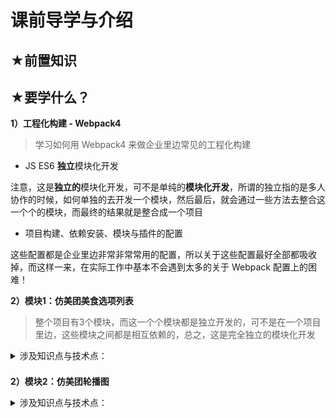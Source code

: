 # 课前导学与介绍

## ★前置知识



## ★要学什么？ 

**1）工程化构建 - Webpack4**

> 学习如何用 Webpack4 来做企业里边常见的工程化构建

- JS ES6 **独立**模块化开发

注意，这是**独立的**模块化开发，可不是单纯的**模块化开发**，所谓的独立指的是多人协作的时候，如何单独的去开发一个模块，然后最后，就会通过一些方法去整合这一个个的模块，而最终的结果就是整合成一个项目

- 项目构建、依赖安装、模块与插件的配置

这些配置都是企业里边非常非常常用的配置，所以关于这些配置最好全部都吸收掉，而这样一来，在实际工作中基本不会遇到太多的关于 Webpack 配置上的困难！

**2）模块1：仿美团美食选项列表**

> 整个项目有3个模块，而这一个个模块都是独立开发的，可不是在一个项目里边，这些模块之间都是相互依赖的，总之，这是完全独立的模块化开发

<details>
<summary style='padding-bottom: 0.5em;'>涉及知识点与技术点：</summary>

1. 事件委托机制详解（有一些技巧）
2. AJAX二次封装（基于jQuery的AJAX基础上，进行二次封装）
3. 数据模型抽离与异步操作（「逻辑」部分跟「数据请求和处理」部分是完全分离的，说白了，它们俩实际上是没有任何交叉点的，总之，我们就是把数据模型写好了以后，通过模块化的方式，然后加上异步操作，如「await/sync、Promise」这种方式，然后在逻辑部分里边使用它（数据模型）、调用它（数据模型），而不是逻辑跟数据之间是相互整合到一起，总之我们是完全抽离数据模型和逻辑部分！）
4. 原生JS HTML 模板替换（就像使用Vue一样，如何用原生JS做到双大括号语法呢？即如何做到有点像是「插值表达式」这种形式上的模板替换呢？——这涉及到封装，即为了复用性）
5. 模板缓存机制（如何对已有的HTML模板进行缓存，而这就有点像是Vue里边的`keep-alive`这种东西，当然， `keep-alive`的应用场景要更多一些 ，不过，在我们真正项目里边使用到的这个模板缓存实际上并咩有那么丰富的功能，总之就封装一个适合自己这个项目的模板缓存机制）
6. 工具类函数抽离（如何去对自己的项目里边抽离出一些真真正正有用的工具函数出来，而这涉及到业务经验的问题）

</details>

**2）模块2：仿美团轮播图**

<details>
<summary style='padding-bottom: 0.5em;'>涉及知识点与技术点：</summary>

1. ES6面向对象开发模式
2. iconfont CSS图标库创建与使用
3. 方法抽象经验与参数配置技巧
4. 轮播图逻辑复用性探究

</details>









